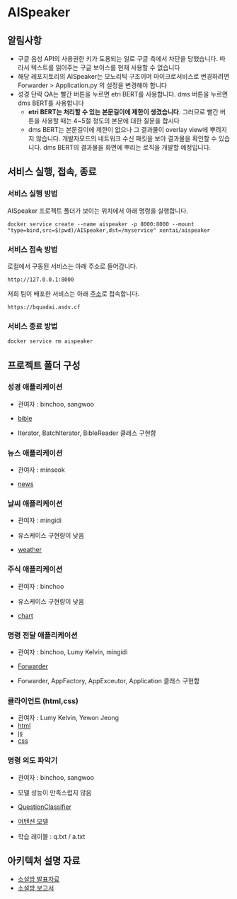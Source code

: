 # AISpeaker

## 알림사항

- 구글 음성 API의 사용권한 키가 도용되는 일로 구글 측에서 차단을 당했습니다. 따라서 텍스트를 읽어주는 구글 보이스를 현재 사용할 수 없습니다
- 해당 레포지토리의 AISpeaker는 모노리틱 구조이며 마이크로서비스로 변경하려면 Forwarder > Application.py 의 설정을 변경해야 합니다
- 성경 단락 QA는 빨간 버튼을 누르면 etri BERT를 사용합니다. dms 버튼을 누르면 dms BERT를 사용합니다
  - **etri BERT는 처리할 수 있는 본문길이에 제한이 생겼습니다**. 그러므로 빨간 버튼을 사용할 때는 4~5절 정도의 본문에 대한 질문을 합시다
  - dms BERT는 본문길이에 제한이 없으나 그 결과물이 overlay view에 뿌려지지 않습니다. 개발자모드의 네트워크 수신 패킷을 보아 결과물을 확인할 수 있습니다. dms BERT의 결과물을 화면에 뿌리는 로직을 개발할 예정입니다.

## 서비스 실행, 접속, 종료

### 서비스 실행 방법

AISpeaker 프로젝트 폴더가 보이는 위치에서 아래 명령을 실행합니다. 

`docker service create --name aispeaker -p 8000:8000 --mount "type=bind,src=$(pwd)/AISpeaker,dst=/myservice" xentai/aispeaker`

### 서비스 접속 방법

로컬에서 구동된 서비스는 아래 주소로 들어갑니다.

```http
http://127.0.0.1:8000
```

저희 팀이 배포한 서비스는 아래 [주소](https://bquadai.asdv.cf)로 접속합니다.

```http
https://bquadai.asdv.cf
```

### 서비스 종료 방법

```bash
docker service rm aispeaker
```

## 프로젝트 폴더 구성

### 성경 애플리케이션

- 관여자 : binchoo, sangwoo

- [bible](https://github.com/binchoo/AISpeaker/tree/master/bible)

- Iterator, BatchIterator, BibleReader 클래스 구현함

### 뉴스 애플리케이션

- 관여자 : minseok

- [news](https://github.com/binchoo/AISpeaker/tree/master/news)

### 날씨 애플리케이션

- 관여자 : mingidi

- 유스케이스 구현량이 낮음

- [weather](https://github.com/binchoo/AISpeaker/tree/master/weather)

### 주식 애플리케이션

- 관여자 : binchoo

- 유스케이스 구현량이 낮음

- [chart](https://github.com/binchoo/AISpeaker/tree/master/chart)

### 명령 전달 애플리케이션

- 관여자 : binchoo, Lumy Kelvin, mingidi

- [Forwarder](https://github.com/binchoo/AISpeaker/tree/master/Forwarder)

- Forwarder, AppFactory, AppExceutor, Application 클래스 구현함

### 클라이언트 (html,css)
- 관여자 : Lumy Kelvin, Yewon Jeong
- [html](https://github.com/binchoo/AISpeaker/tree/master/speakerapp/templates)
- [js](https://github.com/binchoo/AISpeaker/tree/master/static/js)
- [css](https://github.com/binchoo/AISpeaker/tree/master/static/css)

### 명령 의도 파악기

- 관여자 : binchoo, sangwoo

- 모델 성능이 만족스럽지 않음

- [QuestionClassifier](https://github.com/binchoo/AISpeaker/tree/master/QuestionClassifier)

- [어텐션 모델](https://github.com/binchoo/AISpeaker/blob/master/speakerapp/question_classifier.py)

- 학습 레이블 : q.txt / a.txt

## 아키텍처 설명 자료

- [소설방 발표자료](https://drive.google.com/file/d/1oTqX2iZjI77aaep84KNxqaxkEoFCdRdW/view?usp=sharing)
- [소설방 보고서](https://drive.google.com/file/d/158pfaQDcUGcCsmSnZP_jNf2ylIhf4cyi/view?usp=sharing)


